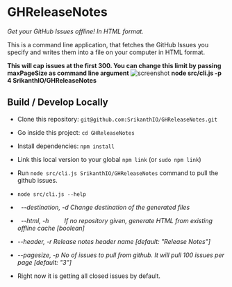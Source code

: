 # GHReleaseNotes

_Get your GitHub Issues offline! In HTML format._

This is a command line application, that fetches the GitHub Issues you specify and writes them into a file on your computer in HTML format.

**This will cap issues at the first 300. You can change this limit by passing maxPageSize as command line argument** 
![screenshot](screenshot.png)
**node src/cli.js -p 4 SrikanthIO/GHReleaseNotes**

## Build / Develop Locally

- Clone this repository: `git@github.com:SrikanthIO/GHReleaseNotes.git`
- Go inside this project: `cd GHReleaseNotes`
- Install dependencies: `npm install`
- Link this local version to your global `npm link` (or `sudo npm link`)
- Run `node src/cli.js SrikanthIO/GHReleaseNotes` command to pull the github issues.
- `node src/cli.js --help`

-   _--destination, -d  Change destination of the generated files_
-   _--html, -h         If no repository given, generate HTML from existing offline
                       cache                                             [boolean]_
-   _--header, -r       Release notes header name        [default: "Release Notes"]_
-    _--pagesize, -p     No of issues to pull from github. It will pull 100 issues
                       per page                                     [default: "3"]_
- Right now it is getting all closed issues by default.
